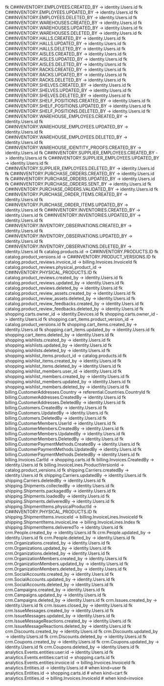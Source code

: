 fk C##INVENTORY.EMPLOYEES.CREATED_BY -> identity.Users.id
fk C##INVENTORY.EMPLOYEES.UPDATED_BY -> identity.Users.id
fk C##INVENTORY.EMPLOYEES.DELETED_BY -> identity.Users.id
fk C##INVENTORY.WAREHOUSES.CREATED_BY -> identity.Users.id
fk C##INVENTORY.WAREHOUSES.UPDATED_BY -> identity.Users.id
fk C##INVENTORY.WAREHOUSES.DELETED_BY -> identity.Users.id
fk C##INVENTORY.HALLS.CREATED_BY -> identity.Users.id
fk C##INVENTORY.HALLS.UPDATED_BY -> identity.Users.id
fk C##INVENTORY.HALLS.DELETED_BY -> identity.Users.id
fk C##INVENTORY.AISLES.CREATED_BY -> identity.Users.id
fk C##INVENTORY.AISLES.UPDATED_BY -> identity.Users.id
fk C##INVENTORY.AISLES.DELETED_BY -> identity.Users.id
fk C##INVENTORY.RACKS.CREATED_BY -> identity.Users.id
fk C##INVENTORY.RACKS.UPDATED_BY -> identity.Users.id
fk C##INVENTORY.RACKS.DELETED_BY -> identity.Users.id
fk C##INVENTORY.SHELVES.CREATED_BY -> identity.Users.id
fk C##INVENTORY.SHELVES.UPDATED_BY -> identity.Users.id
fk C##INVENTORY.SHELVES.DELETED_BY -> identity.Users.id
fk C##INVENTORY.SHELF_POSITIONS.CREATED_BY -> identity.Users.id
fk C##INVENTORY.SHELF_POSITIONS.UPDATED_BY -> identity.Users.id
fk C##INVENTORY.SHELF_POSITIONS.DELETED_BY -> identity.Users.id
fk C##INVENTORY.WAREHOUSE_EMPLOYEES.CREATED_BY -> identity.Users.id
fk C##INVENTORY.WAREHOUSE_EMPLOYEES.UPDATED_BY -> identity.Users.id
fk C##INVENTORY.WAREHOUSE_EMPLOYEES.DELETED_BY -> identity.Users.id
fk C##INVENTORY.WAREHOUSE_IDENTITY_PROOFS.CREATED_BY -> identity.Users.id
fk C##INVENTORY.SUPPLIER_EMPLOYEES.CREATED_BY -> identity.Users.id
fk C##INVENTORY.SUPPLIER_EMPLOYEES.UPDATED_BY -> identity.Users.id
fk C##INVENTORY.SUPPLIER_EMPLOYEES.DELETED_BY -> identity.Users.id
fk C##INVENTORY.PURCHASE_ORDERS.CREATED_BY -> identity.Users.id
fk C##INVENTORY.PURCHASE_ORDERS.UPDATED_BY -> identity.Users.id
fk C##INVENTORY.PURCHASE_ORDERS.SENT_BY -> identity.Users.id
fk C##INVENTORY.PURCHASE_ORDERS.VALIDATED_BY -> identity.Users.id
fk C##INVENTORY.PURCHASE_ORDER_ITEMS.CREATED_BY -> identity.Users.id
fk C##INVENTORY.PURCHASE_ORDER_ITEMS.UPDATED_BY -> identity.Users.id
fk C##INVENTORY.INVENTORIES.CREATED_BY -> identity.Users.id
fk C##INVENTORY.INVENTORIES.UPDATED_BY -> identity.Users.id
fk C##INVENTORY.INVENTORY_OBSERVATIONS.CREATED_BY -> identity.Users.id
fk C##INVENTORY.INVENTORY_OBSERVATIONS.UPDATED_BY -> identity.Users.id
fk C##INVENTORY.INVENTORY_OBSERVATIONS.DELETED_BY -> identity.Users.id
fk catalog.products.id -> C##INVENTORY.PRODUCTS.ID
fk catalog.product_versions.id -> C##INVENTORY.PRODUCT_VERSIONS.ID
fk catalog.product_reviews.invoice_id -> billing.Invoices.InvoiceId
fk catalog.product_reviews.physical_product_id -> C##INVENTORY.PHYSICAL_PRODUCTS.ID
fk catalog.product_reviews.created_by -> identity.Users.id
fk catalog.product_reviews.updated_by -> identity.Users.id
fk catalog.product_reviews.deleted_by -> identity.Users.id
fk catalog.product_review_assets.created_by -> identity.Users.id
fk catalog.product_review_assets.deleted_by -> identity.Users.id
fk catalog.product_review_feedbacks.created_by -> identity.Users.id
fk catalog.product_review_feedbacks.deleted_by -> identity.Users.id
fk shopping.carts.owner_id -> identity.Devices.id
fk shopping.carts.owner_id -> identity.Users.id
fk shopping.cart_items.product_version_id -> catalog.product_versions.id
fk shopping.cart_items.created_by -> identity.Users.id
fk shopping.cart_items.updated_by -> identity.Users.id
fk shopping.cart_items.deleted_by -> identity.Users.id
fk shopping.wishlists.created_by -> identity.Users.id
fk shopping.wishlists.updated_by -> identity.Users.id
fk shopping.wishlists.deleted_by -> identity.Users.id
fk shopping.wishlist_items.product_id -> catalog.products.id
fk shopping.wishlist_items.created_by -> identity.Users.id
fk shopping.wishlist_items.deleted_by -> identity.Users.id
fk shopping.wishlist_members.user_id -> identity.Users.id
fk shopping.wishlist_members.created_by -> identity.Users.id
fk shopping.wishlist_members.updated_by -> identity.Users.id
fk shopping.wishlist_members.deleted_by -> identity.Users.id
fk billing.CustomerAddresses.Country -> referential.Countries.CountryId
fk billing.CustomerAddresses.CreatedBy -> identity.Users.id
fk billing.CustomerAddresses.DeletedBy -> identity.Users.id
fk billing.Customers.CreatedBy -> identity.Users.id
fk billing.Customers.UpdatedBy -> identity.Users.id
fk billing.Customers.DeletedBy -> identity.Users.id
fk billing.CustomerMembers.UserId -> identity.Users.id
fk billing.CustomerMembers.CreatedBy -> identity.Users.id
fk billing.CustomerMembers.UpdatedBy -> identity.Users.id
fk billing.CustomerMembers.DeletedBy -> identity.Users.id
fk billing.CustomerPaymentMethods.CreatedBy -> identity.Users.id
fk billing.CustomerPaymentMethods.UpdatedBy -> identity.Users.id
fk billing.CustomerPaymentMethods.DeletedBy -> identity.Users.id
fk billing.Invoices.CartId -> shopping.carts.id
fk billing.Invoices.CreatedBy -> identity.Users.id
fk billing.InvoiceLines.ProductVersionId -> catalog.product_versions.id
fk shipping.Carriers.createdBy -> identity.Users.id
fk shipping.Carriers.updatedBy -> identity.Users.id
fk shipping.Carriers.deletedBy -> identity.Users.id
fk shipping.Shipments.collectedBy -> identity.Users.id
fk shipping.Shipments.packagedBy -> identity.Users.id
fk shipping.Shipments.loadedBy -> identity.Users.id
fk shipping.Shipments.deliveredBy -> identity.Users.id
fk shipping.ShipmentItems.physicalProductId -> C##INVENTORY.PHYSICAL_PRODUCTS.ID
fk shipping.ShipmentItems.invoiceId -> billing.InvoiceLines.InvoiceId
fk shipping.ShipmentItems.invoiceLine -> billing.InvoiceLines.Index
fk shipping.ShipmentItems.deliveredTo -> identity.Users.id
fk crm.People.created_by -> identity.Users.id
fk crm.People.updated_by -> identity.Users.id
fk crm.People.deleted_by -> identity.Users.id
fk crm.Organizations.created_by -> identity.Users.id
fk crm.Organizations.updated_by -> identity.Users.id
fk crm.Organizations.deleted_by -> identity.Users.id
fk crm.OrganizationMembers.created_by -> identity.Users.id
fk crm.OrganizationMembers.updated_by -> identity.Users.id
fk crm.OrganizationMembers.deleted_by -> identity.Users.id
fk crm.SocialAccounts.created_by -> identity.Users.id
fk crm.SocialAccounts.updated_by -> identity.Users.id
fk crm.SocialAccounts.deleted_by -> identity.Users.id
fk crm.Campaigns.created_by -> identity.Users.id
fk crm.Campaigns.updated_by -> identity.Users.id
fk crm.Campaigns.deleted_by -> identity.Users.id
fk crm.Issues.created_by -> identity.Users.id
fk crm.Issues.closed_by -> identity.Users.id
fk crm.IssueMessages.created_by -> identity.Users.id
fk crm.IssueMessages.updated_by -> identity.Users.id
fk crm.IssueMessageReactions.created_by -> identity.Users.id
fk crm.IssueMessageReactions.deleted_by -> identity.Users.id
fk crm.Discounts.created_by -> identity.Users.id
fk crm.Discounts.updated_by -> identity.Users.id
fk crm.Discounts.deleted_by -> identity.Users.id
fk crm.Coupons.created_by -> identity.Users.id
fk crm.Coupons.updated_by -> identity.Users.id
fk crm.Coupons.deleted_by -> identity.Users.id
fk analytics.Events.entities:user:id -> identity.Users.id
fk analytics.Events.entities:cart:id -> shopping.carts.id
fk analytics.Events.entities:invoice:id -> billing.Invoices.InvoiceId
fk analytics.Entities.id -> identity.Users.id # when kind=user
fk analytics.Entities.id -> shopping.carts.id # when kind=cart
fk analytics.Entities.id -> billing.Invoices.InvoiceId # when kind=invoice

